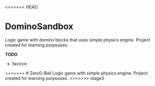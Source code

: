 <<<<<<< HEAD
# DominoSandbox
Logic game with domino blocks that uses simple physics engine.
Project created for learning purpouses.

<b>TODO</b>
<ul>
	<li>favicon</li>
</ul>
=======
# ZeroG-Ball
Logic game with simple physics engine.
Project created for learning purpouses.
>>>>>>> stage3

